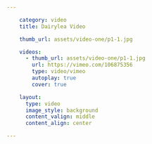 ```yaml
---

    category: video
    title: Dairylea Video

    thumb_url: assets/video-one/p1-1.jpg

    videos:
      - thumb_url: assets/video-one/p1-1.jpg
        url: https://vimeo.com/106875356
        type: video/vimeo
        autoplay: true
        cover: true

    layout:
      type: video
      image_style: background
      content_valign: middle
      content_align: center

---
```


